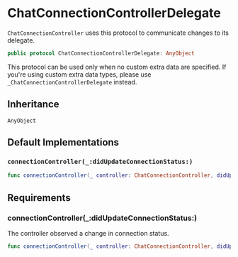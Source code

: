 # ChatConnectionControllerDelegate

`ChatConnectionController` uses this protocol to communicate changes to its delegate.

``` swift
public protocol ChatConnectionControllerDelegate: AnyObject 
```

This protocol can be used only when no custom extra data are specified.
If you're using custom extra data types, please use `_ChatConnectionControllerDelegate` instead.

## Inheritance

`AnyObject`

## Default Implementations

### `connectionController(_:didUpdateConnectionStatus:)`

``` swift
func connectionController(_ controller: ChatConnectionController, didUpdateConnectionStatus status: ConnectionStatus) 
```

## Requirements

### connectionController(\_:​didUpdateConnectionStatus:​)

The controller observed a change in connection status.

``` swift
func connectionController(_ controller: ChatConnectionController, didUpdateConnectionStatus status: ConnectionStatus)
```
